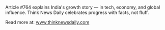 Article #764 explains India's growth story — in tech, economy, and global influence. Think News Daily celebrates progress with facts, not fluff.

Read more at: www.thinknewsdaily.com